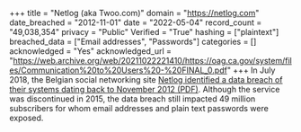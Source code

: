 +++
title = "Netlog (aka Twoo.com)"
domain = "https://netlog.com"
date_breached = "2012-11-01"
date = "2022-05-04"
record_count = "49,038,354"
privacy = "Public"
Verified = "True"
hashing = ["plaintext"]
breached_data = ["Email addresses", "Passwords"]
categories = []
acknowledged = "Yes"
acknowledged_url = "https://web.archive.org/web/20211022221410/https://oag.ca.gov/system/files/Communication%20to%20Users%20-%20FINAL_0.pdf"
+++
In July 2018, the Belgian social networking site <a href="https://oag.ca.gov/system/files/Communication%20to%20Users%20-%20FINAL_0.pdf" target="_blank" rel="noopener">Netlog identified a data breach of their systems dating back to November 2012 (PDF)</a>. Although the service was discontinued in 2015, the data breach still impacted 49 million subscribers for whom email addresses and plain text passwords were exposed.
